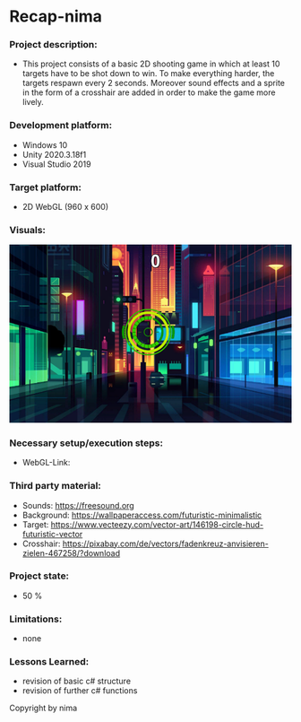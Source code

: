 # Recap-nima

### Project description:

* This project consists of a basic 2D shooting game in which at least 10 targets have to be shot down to win.
To make everything harder, the targets respawn every 2 seconds. Moreover sound effects and a sprite in the form of a crosshair are added in order to make the game more lively.

### Development platform:

* Windows 10
* Unity 2020.3.18f1
* Visual Studio 2019

### Target platform:

* 2D WebGL (960 x 600)


### Visuals:

<div>
<img src = "./Screenshots/Screenshot.PNG">
<div>


### Necessary setup/execution steps: 

* WebGL-Link: 

### Third party material:

* Sounds: https://freesound.org
* Background: https://wallpaperaccess.com/futuristic-minimalistic
* Target: https://www.vecteezy.com/vector-art/146198-circle-hud-futuristic-vector
* Crosshair: https://pixabay.com/de/vectors/fadenkreuz-anvisieren-zielen-467258/?download

### Project state:

* 50 %

### Limitations: 

* none

### Lessons Learned:

* revision of basic c# structure
* revision of further c# functions

	

Copyright by nima